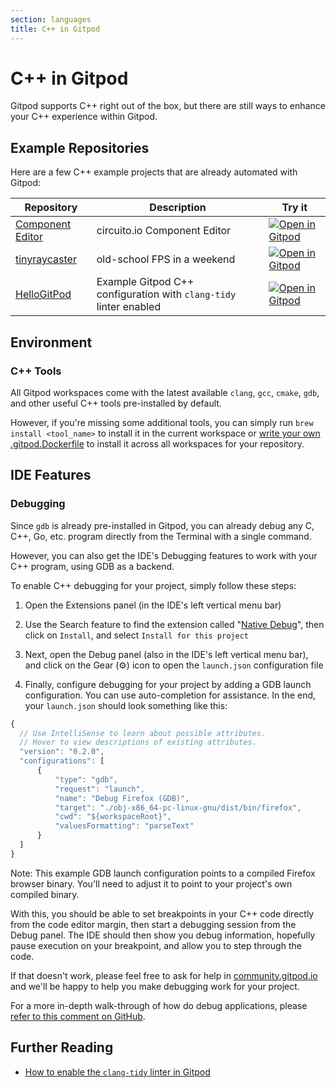 ```yaml
---
section: languages
title: C++ in Gitpod
---
```


<script context="module">
  export const prerender = true;
</script>

# C++ in Gitpod

Gitpod supports C++ right out of the box, but there are still ways to enhance your C++ experience within Gitpod.

## Example Repositories

Here are a few C++ example projects that are already automated with Gitpod:

<div class="overflow-x-auto">

| Repository                                                         | Description                                                       | Try it                                                                                                                                           |
| ------------------------------------------------------------------ | ----------------------------------------------------------------- | ------------------------------------------------------------------------------------------------------------------------------------------------ |
| [Component Editor](https://github.com/Circuito-io/ComponentEditor) | circuito.io Component Editor                                      | [![Open in Gitpod](https://gitpod.io/button/open-in-gitpod.svg)](https://gitpod.io/#https://github.com/Circuito-io/ComponentEditor)              |
| [tinyraycaster](https://github.com/ssloy/tinyraycaster)            | old-school FPS in a weekend                                       | [![Open in Gitpod](https://gitpod.io/button/open-in-gitpod.svg)](https://gitpod.io/#https://github.com/ssloy/tinyraycaster)                      |
| [HelloGitPod](https://github.com/Shadouw/HelloGitPod)              | Example Gitpod C++ configuration with `clang-tidy` linter enabled | [![Open in Gitpod](https://gitpod.io/button/open-in-gitpod.svg)](https://gitpod.io/#https://github.com/Shadouw/HelloGitPod/blob/master/main.cpp) |

</div>

## Environment

### C++ Tools

All Gitpod workspaces come with the latest available `clang`, `gcc`, `cmake`, `gdb`, and other useful C++ tools pre-installed by default.

However, if you're missing some additional tools, you can simply run `brew install <tool_name>` to install it in the current workspace or [write your own .gitpod.Dockerfile](/docs/configure/workspaces/workspace-image#creating-docker-images-for-gitpod) to install it across all workspaces for your repository.

## IDE Features

### Debugging

Since `gdb` is already pre-installed in Gitpod, you can already debug any C, C++, Go, etc. program directly from the Terminal with a single command.

However, you can also get the IDE's Debugging features to work with your C++ program, using GDB as a backend.

To enable C++ debugging for your project, simply follow these steps:

1. Open the Extensions panel (in the IDE's left vertical menu bar)

2. Use the Search feature to find the extension called "[Native Debug](https://open-vsx.org/extension/webfreak/debug)", then click on `Install`, and select `Install for this project`

3. Next, open the Debug panel (also in the IDE's left vertical menu bar), and click on the Gear (⚙️) icon to open the `launch.json` configuration file

4. Finally, configure debugging for your project by adding a GDB launch configuration. You can use auto-completion for assistance. In the end, your `launch.json` should look something like this:

```js
{
  // Use IntelliSense to learn about possible attributes.
  // Hover to view descriptions of existing attributes.
  "version": "0.2.0",
  "configurations": [
      {
          "type": "gdb",
          "request": "launch",
          "name": "Debug Firefox (GDB)",
          "target": "./obj-x86_64-pc-linux-gnu/dist/bin/firefox",
          "cwd": "${workspaceRoot}",
          "valuesFormatting": "parseText"
      }
  ]
}
```

Note: This example GDB launch configuration points to a compiled Firefox browser binary. You'll need to adjust it to point to your project's own compiled binary.

With this, you should be able to set breakpoints in your C++ code directly from the code editor margin, then start a debugging session from the Debug panel. The IDE should then show you debug information, hopefully pause execution on your breakpoint, and allow you to step through the code.

If that doesn't work, please feel free to ask for help in [community.gitpod.io](https://community.gitpod.io) and we'll be happy to help you make debugging work for your project.

For a more in-depth walk-through of how do debug applications, please [refer to this comment on GitHub](https://github.com/gitpod-io/gitpod/issues/4805#issuecomment-883228543).

## Further Reading

-   <a class="no-nowrap" href="https://community.gitpod.io/t/gitpod-and-c/622">How to enable the `clang-tidy` linter in Gitpod</a>
